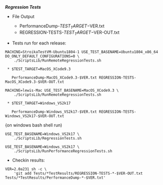 ***Regression Tests***


   * File Output 
   
     *  PerformanceDump-$TEST_TARGET-$VER.txt 
     *  REGRESSION-TESTS-$TEST_TARGET-$VER-OUT.txt

   * Tests run for each release:
     
~~~
MACHINE=StroikaTestVM-Ubuntu1804-1 USE_TEST_BASENAME=Ubuntu1804_x86_64 DO_ONLY_DEFAULT_CONFIGURATIONS=0 \
    ./ScriptsLib/RunRemoteRegressionTests.sh
~~~
     
     * $TEST_TARGET=MacOS_XCode9.3 
     
       PerformanceDump-MacOS_XCode9.3-$VER.txt REGRESSION-TESTS-MacOS_XCode9.3-$VER-OUT.txt
     
~~~
MACHINE=lewis-Mac USE_TEST_BASENAME=MacOS_XCode9.3 \
    ./ScriptsLib/RunRemoteRegressionTests.sh
~~~

     * $TEST_TARGET=Windows_VS2k17 
     
       PerformanceDump-Windows_VS2k17-$VER.txt REGRESSION-TESTS-Windows_VS2k17-$VER-OUT.txt
     
{on windows bash shell run)
~~~
USE_TEST_BASENAME=Windows_VS2k17 \
    ./ScriptsLib/RegressionTests.sh

USE_TEST_BASENAME=Windows_VS2k17 \
    ./ScriptsLib/RunPerformanceRegressionTests.sh
~~~

   * Checkin results:

~~~
VER=2.0a231 sh -c \
    'git add Tests/*TestResults/REGRESSION-TESTS-*-$VER-OUT.txt Tests/*TestResults/PerformanceDump-*-$VER.txt'
~~~
